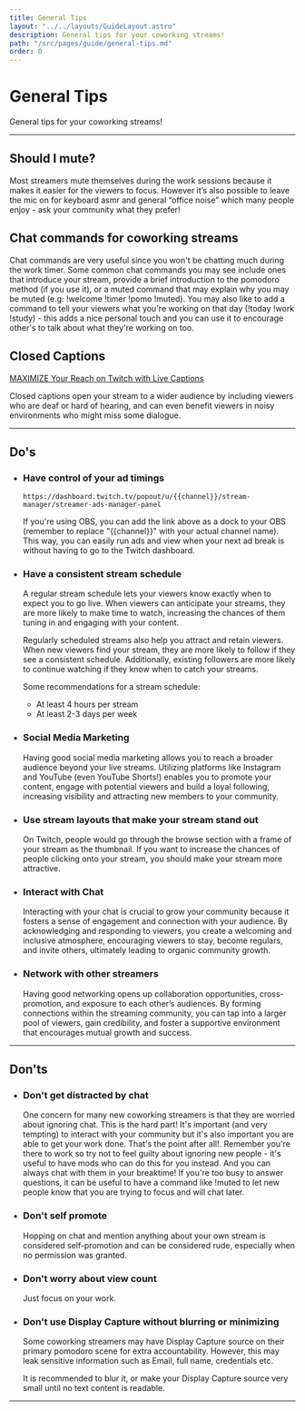 ```yaml
---
title: General Tips
layout: "../../layouts/GuideLayout.astro"
description: General tips for your coworking streams!
path: "/src/pages/guide/general-tips.md"
order: 0
---
```


# General Tips

General tips for your coworking streams!

---

## Should I mute?

Most streamers mute themselves during the work sessions because it makes it easier for the viewers to focus. However it’s also possible to leave the mic on for keyboard asmr and general “office noise” which many people enjoy - ask your community what they prefer!

## Chat commands for coworking streams

Chat commands are very useful since you won't be chatting much during the work timer. Some common chat commands you may see include ones that introduce your stream, provide a brief introduction to the pomodoro method (if you use it), or a muted command that may explain why you may be muted (e.g: !welcome !timer !pomo !muted). You may also like to add a command to tell your viewers what you're working on that day (!today !work !study) - this adds a nice personal touch and you can use it to encourage other's to talk about what they're working on too. 

## Closed Captions

[MAXIMIZE Your Reach on Twitch with Live Captions](https://youtu.be/cQzJL9uoIbg)

Closed captions open your stream to a wider audience by including viewers who are deaf or hard of hearing, and can even benefit viewers in noisy environments who might miss some dialogue.

---

## Do's

- ### Have control of your ad timings

    ```
    https://dashboard.twitch.tv/popout/u/{{channel}}/stream-manager/streamer-ads-manager-panel
    ```

    If you're using OBS, you can add the link above as a dock to your OBS (remember to replace "\{\{channel\}\}" with your actual channel name). This way, you can easily run ads and view when your next ad break is without having to go to the Twitch dashboard.

- ### Have a consistent stream schedule

    A regular stream schedule lets your viewers know exactly when to expect you to go live. When viewers can anticipate your streams, they are more likely to make time to watch, increasing the chances of them tuning in and engaging with your content.

    Regularly scheduled streams also help you attract and retain viewers. When new viewers find your stream, they are more likely to follow if they see a consistent schedule. Additionally, existing followers are more likely to continue watching if they know when to catch your streams.

    Some recommendations for a stream schedule:
    - At least 4 hours per stream
    - At least 2-3 days per week

- ### Social Media Marketing

    Having good social media marketing allows you to reach a broader audience beyond your live streams. Utilizing platforms like Instagram and YouTube (even YouTube Shorts!) enables you to promote your content, engage with potential viewers and build a loyal following, increasing visibility and attracting new members to your community.

- ### Use stream layouts that make your stream stand out

    On Twitch, people would go through the browse section with a frame of your stream as the thumbnail. If you want to increase the chances of people clicking onto your stream, you should make your stream more attractive.

- ### Interact with Chat

    Interacting with your chat is crucial to grow your community because it fosters a sense of engagement and connection with your audience. By acknowledging and responding to viewers, you create a welcoming and inclusive atmosphere, encouraging viewers to stay, become regulars, and invite others, ultimately leading to organic community growth.

- ### Network with other streamers

    Having good networking opens up collaboration opportunities, cross-promotion, and exposure to each other’s audiences. By forming connections within the streaming community, you can tap into a larger pool of viewers, gain credibility, and foster a supportive environment that encourages mutual growth and success.

---

## Don'ts

- ### Don't get distracted by chat

    One concern for many new coworking streamers is that they are worried about ignoring chat. This is the hard part! It's important (and very tempting) to interact with your community but it's also important you are able to get your work done. That's the point after all!. Remember you're there to work so try not to feel guilty about ignoring new people - it's useful to have mods who can do this for you instead. And you can always chat with them in your breaktime! If you're too busy to answer questions, it can be useful to have a command like !muted to let new people know that you are trying to focus and will chat later. 

- ### Don't self promote

    Hopping on chat and mention anything about your own stream is considered self-promotion and can be considered rude, especially when no permission was granted.

- ### Don't worry about view count

    Just focus on your work.

- ### Don't use Display Capture without blurring or minimizing

    Some coworking streamers may have Display Capture source on their primary pomodoro scene for extra accountability. However, this may leak sensitive information such as Email, full name, credentials etc.

    It is recommended to blur it, or make your Display Capture source very small until no text content is readable.

---